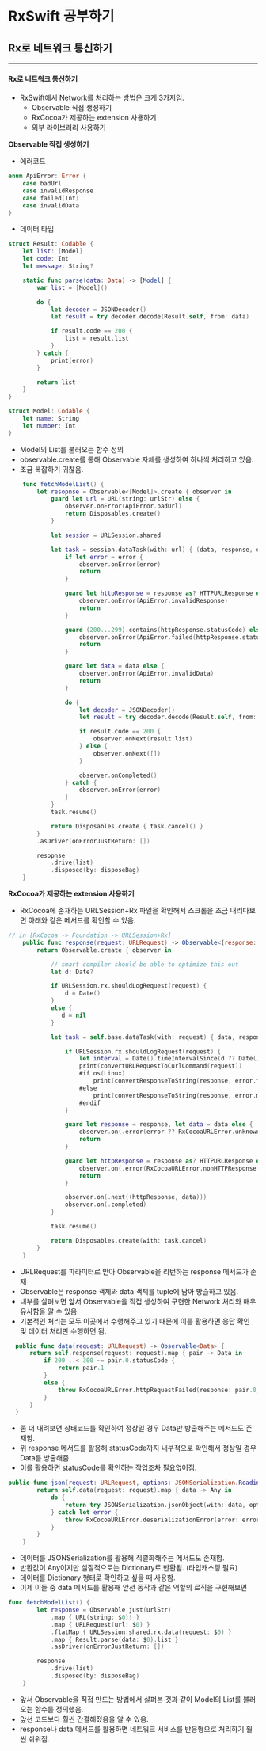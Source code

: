 # RxSwift 공부하기
## Rx로 네트워크 통신하기
---
#### Rx로 네트워크 통신하기
- RxSwift에서 Network를 처리하는 방법은 크게 3가지임.
  - Observable 직접 생성하기
  - RxCocoa가 제공하는 extension 사용하기
  - 외부 라이브러리 사용하기

**Observable 직접 생성하기**
- 에러코드
```swift
enum ApiError: Error {
    case badUrl
    case invalidResponse
    case failed(Int)
    case invalidData
}
```
- 데이터 타입
```swift
struct Result: Codable {
    let list: [Model]
    let code: Int
    let message: String?

    static func parse(data: Data) -> [Model] {
        var list = [Model]()

        do {
            let decoder = JSONDecoder()
            let result = try decoder.decode(Result.self, from: data)

            if result.code == 200 {
                list = result.list
            }
        } catch {
            print(error)
        }

        return list
    }
}

struct Model: Codable {
    let name: String
    let number: Int
}
```
- Model의 List를 불러오는 함수 정의
- observable.create를 통해 Observable 자체를 생성하여 하나씩 처리하고 있음.
- 조금 복잡하기 귀찮음.
```swift
    func fetchModelList() {
        let resopnse = Observable<[Model]>.create { observer in
            guard let url = URL(string: urlStr) else {
                observer.onError(ApiError.badUrl)
                return Disposables.create()
            }

            let session = URLSession.shared

            let task = session.dataTask(with: url) { (data, response, error) in
                if let error = error {
                    observer.onError(error)
                    return
                }

                guard let httpResponse = response as? HTTPURLResponse else {
                    observer.onError(ApiError.invalidResponse)
                    return
                }

                guard (200...299).contains(httpResponse.statusCode) else {
                    observer.onError(ApiError.failed(httpResponse.statusCode))
                    return
                }

                guard let data = data else {
                    observer.onError(ApiError.invalidData)
                    return
                }

                do {
                    let decoder = JSONDecoder()
                    let result = try decoder.decode(Result.self, from: data)

                    if result.code == 200 {
                        observer.onNext(result.list)
                    } else {
                        observer.onNext([])
                    }

                    observer.onCompleted()
                } catch {
                    observer.onError(error)
                }
            }
            task.resume()

            return Disposables.create { task.cancel() }
        }
        .asDriver(onErrorJustReturn: [])

        resopnse
            .drive(list)
            .disposed(by: disposeBag)
    }
```
**RxCocoa가 제공하는 extension 사용하기**
- RxCocoa에 존재하는 URLSession+Rx 파일을 확인해서 스크롤을 조금 내리다보면 아래와 같은 메서드를 확인할 수 있음.
```swift
// in [RxCocoa -> Foundation -> URLSession+Rx]
    public func response(request: URLRequest) -> Observable<(response: HTTPURLResponse, data: Data)> {
        return Observable.create { observer in

            // smart compiler should be able to optimize this out
            let d: Date?

            if URLSession.rx.shouldLogRequest(request) {
                d = Date()
            }
            else {
               d = nil
            }

            let task = self.base.dataTask(with: request) { data, response, error in

                if URLSession.rx.shouldLogRequest(request) {
                    let interval = Date().timeIntervalSince(d ?? Date())
                    print(convertURLRequestToCurlCommand(request))
                    #if os(Linux)
                        print(convertResponseToString(response, error.flatMap { $0 as NSError }, interval))
                    #else
                        print(convertResponseToString(response, error.map { $0 as NSError }, interval))
                    #endif
                }

                guard let response = response, let data = data else {
                    observer.on(.error(error ?? RxCocoaURLError.unknown))
                    return
                }

                guard let httpResponse = response as? HTTPURLResponse else {
                    observer.on(.error(RxCocoaURLError.nonHTTPResponse(response: response)))
                    return
                }

                observer.on(.next((httpResponse, data)))
                observer.on(.completed)
            }

            task.resume()

            return Disposables.create(with: task.cancel)
        }
    }
```
- URLRequest를 파라미터로 받아 Observable을 리턴하는 response 메서드가 존재
- Observable은 response 객체와 data 객체를 tuple에 담아 방출하고 있음.
- 내부를 살펴보면 앞서 Observable을 직접 생성하여 구현한 Network 처리와 매우 유사함을 알 수 있음.
- 기본적인 처리는 모두 이곳에서 수행해주고 있기 때문에 이를 활용하면 응답 확인 및 데이터 처리만 수행하면 됨.
```swift
  public func data(request: URLRequest) -> Observable<Data> {
      return self.response(request: request).map { pair -> Data in
          if 200 ..< 300 ~= pair.0.statusCode {
              return pair.1
          }
          else {
              throw RxCocoaURLError.httpRequestFailed(response: pair.0, data: pair.1)
          }
      }
  }
```
- 좀 더 내려보면 상태코드를 확인하여 정상일 경우 Data만 방출해주는 메서드도 존재함.
- 위 response 메서드를 활용해 statusCode까지 내부적으로 확인해서 정상일 경우 Data를 방출해줌.
- 이를 활용하면 statusCode를 확인하는 작업조차 필요없어짐.
```swift
public func json(request: URLRequest, options: JSONSerialization.ReadingOptions = []) -> Observable<Any> {
        return self.data(request: request).map { data -> Any in
            do {
                return try JSONSerialization.jsonObject(with: data, options: options)
            } catch let error {
                throw RxCocoaURLError.deserializationError(error: error)
            }
        }
    }
```
- 데이터를 JSONSerialization를 활용해 직렬화해주는 메서드도 존재함.
- 반환값이 Any이지만 실질적으로는 Dictionary로 반환됨. (타입캐스팅 필요)
- 데이터를 Dictionary 형태로 확인하고 싶을 때 사용함.
- 이제 이들 중 data 메서드를 활용해 앞선 동작과 같은 역할의 로직을 구현해보면
```swift
func fetchModelList() {
        let response = Observable.just(urlStr)
            .map { URL(string: $0)! }
            .map { URLRequest(url: $0) }
            .flatMap { URLSession.shared.rx.data(request: $0) }
            .map { Result.parse(data: $0).list }
            .asDriver(onErrorJustReturn: [])

        response
            .drive(list)
            .disposed(by: disposeBag)
    }
```
- 앞서 Observable을 직접 만드는 방법에서 살펴본 것과 같이 Model의 List를 불러오는 함수를 정의했음.
- 앞선 코드보다 훨씬 간결해졌음을 알 수 있음.
- response나 data 메서드를 활용하면 네트워크 서비스를 반응형으로 처리하기 훨씬 쉬워짐.